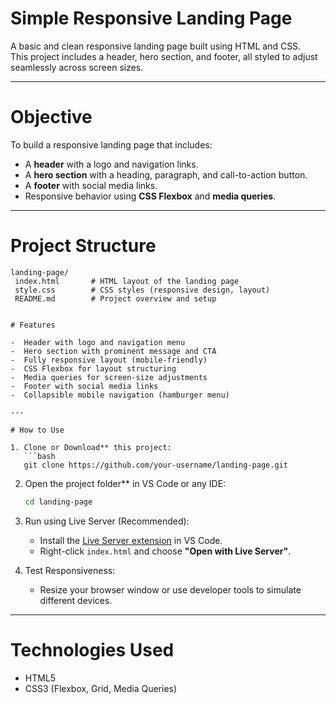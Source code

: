 
# Simple Responsive Landing Page

A basic and clean responsive landing page built using HTML and CSS.  
This project includes a header, hero section, and footer, all styled to adjust seamlessly across screen sizes.

---

# Objective

To build a responsive landing page that includes:

- A **header** with a logo and navigation links.
- A **hero section** with a heading, paragraph, and call-to-action button.
- A **footer** with social media links.
- Responsive behavior using **CSS Flexbox** and **media queries**.

---

# Project Structure

```
landing-page/
 index.html       # HTML layout of the landing page
 style.css        # CSS styles (responsive design, layout)
 README.md        # Project overview and setup


# Features

-  Header with logo and navigation menu
-  Hero section with prominent message and CTA
-  Fully responsive layout (mobile-friendly)
-  CSS Flexbox for layout structuring
-  Media queries for screen-size adjustments
-  Footer with social media links
-  Collapsible mobile navigation (hamburger menu)

---

# How to Use

1. Clone or Download** this project:
   ```bash
   git clone https://github.com/your-username/landing-page.git
   ```

2. Open the project folder** in VS Code or any IDE:
   ```bash
   cd landing-page
   ```

3. Run using Live Server (Recommended):
   - Install the [Live Server extension](https://marketplace.visualstudio.com/items?itemName=ritwickdey.LiveServer) in VS Code.
   - Right-click `index.html` and choose **"Open with Live Server"**.

4. Test Responsiveness:
   - Resize your browser window or use developer tools to simulate different devices.

---

# Technologies Used

- HTML5
- CSS3 (Flexbox, Grid, Media Queries)








